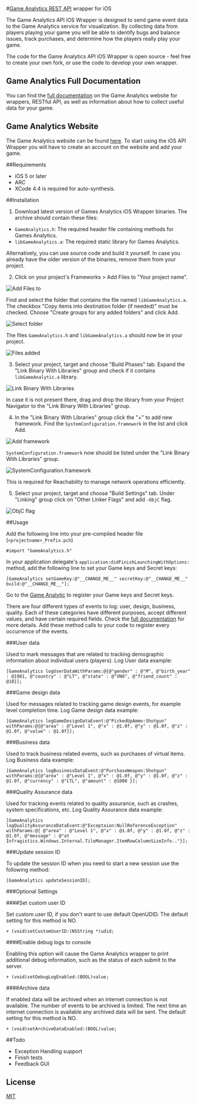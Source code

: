 #[Game Analytics REST API](https://beta.gameanalytics.com/docs/restful.html) wrapper for iOS


The Game Analytics API iOS Wrapper is designed to send game event data to the Game Analytics service for visualization. By collecting data from players playing your game you will be able to identify bugs and balance issues, track purchases, and determine how the players really play your game.

The code for the Game Analytics API iOS Wrapper is open source - feel free to create your own fork, or use the code to develop your own wrapper.

## Game Analytics Full Documentation

You can find the [full documentation](http://beta.gameanalytics.com/docs) on the Game Analytics website for wrappers, RESTful API, as well as information about how to collect useful data for your game.

## Game Analytics Website

The Game Analytics website can be found [here](http://beta.gameanalytics.com/).
To start using the iOS API Wrapper you will have to create an account on the website and add your game.


##Requirements

- iOS 5 or later
- ARC
- XCode 4.4 is required for auto-synthesis.

##Installation

1. Download latest version of Games Analytics iOS Wrapper binaries.
The archive should contain these files:

* `GameAnalytics.h`: The required header file containing methods for Games Analytics.
* `libGameAnalytics.a`: The required static library for Games Analytics.

Alternatively, you can use source code and build it yourself. 
In case you already have the older version of the binaries, remove them from your project.

2. Click on your project's Frameworks > Add Files to "Your project name".

![Add Files to](https://github.com/saleksandras/GA-iOS-Wrapper/raw/master/Screenshots/addfiles.png)

Find and select the folder that contains the file named `libGameAnalytics.a`.
The checkbox "Copy items into destination folder (if needed)" must be checked.
Choose "Create groups for any added folders" and click Add.  

![Select folder](https://github.com/saleksandras/GA-iOS-Wrapper/raw/master/Screenshots/selectfolder.png)

The files `GameAnalytics.h` and `libGameAnalytics.a` should now be in your project.

![Files added](https://github.com/saleksandras/GA-iOS-Wrapper/raw/master/Screenshots/filesadded.png)

3. Select your project, target and choose "Build Phases" tab.
Expand the "Link Binary With Libraries" group and check if it contains `libGameAnalytic.a` library.

![Link Binary With Libraries](https://github.com/saleksandras/GA-iOS-Wrapper/raw/master/Screenshots/linkbinary.png)

In case it is not present there, drag and drop the library from your Project Navigator to the "Link Binary With Libraries" group.

4. In the "Link Binary With Libraries" group click the "+" to add new framework.
Find the `SystemConfiguration.framework` in the list and click Add.

![Add framework](https://github.com/saleksandras/GA-iOS-Wrapper/raw/master/Screenshots/addframework.png)

`SystemConfiguration.framework` now should be listed under the "Link Binary With Libraries" group.

![SystemConfiguration.framework](https://github.com/saleksandras/GA-iOS-Wrapper/raw/master/Screenshots/systemconfig.png)

This is required for Reachability to manage network operations efficiently.

5. Select your project, target and choose "Build Settings" tab.
Under "Linking" group click on "Other Linker Flags" and add `-ObjC` flag. 

![ObjC flag](https://github.com/saleksandras/GA-iOS-Wrapper/raw/master/Screenshots/objc.png)


##Usage

Add the following line into your pre-compiled header file (`<projectname>_Prefix.pch`) 

    #import "GameAnalytics.h"

In your application delegate's `application:didFinishLaunchingWithOptions:` method, add the following line to set your Game keys and Secret keys:

    [GameAnalytics setGameKey:@"__CHANGE_ME__" secretKey:@"__CHANGE_ME__" build:@"__CHANGE_ME__"];

Go to the [Game Analytic](https://beta.gameanalytics.com) to register your Game keys and Secret keys.

There are four different types of events to log: user, design, business, quality.
Each of these categories have different purposes, accept different values, and have certain required fields. 
Check the [full documentation](http://beta.gameanalytics.com/docs) for more details. 
Add these method calls to your code to register every occurrence of the events.

###User data

Used to mark messages that are related to tracking demographic information about individual users (players). 
Log User data example:

    [GameAnalytics logUserDataWithParams:@{@"gender" : @"M", @"birth_year" : @1981, @"country" : @"LT", @"state" : @"VNO", @"friend_count" : @10}];

###Game design data

Used for messages related to tracking game design events, for example level completion time.
Log Game design data example:

    [GameAnalytics logGameDesignDataEvent:@"PickedUpAmmo:Shotgun" withParams:@{@"area" : @"Level 1", @"x" : @1.0f, @"y" : @1.0f, @"z" : @1.0f, @"value" : @1.0f}];

###Business data

Used to track business related events, such as purchases of virtual items.
Log Business data example:

    [GameAnalytics logBusinessDataEvent:@"PurchaseWeapon:Shotgun" withParams:@{@"area" : @"Level 1", @"x" : @1.0f, @"y" : @1.0f, @"z" : @1.0f, @"currency" : @"LTL", @"amount" : @1000 }];

###Quality Assurance data

Used for tracking events related to quality assurance, such as crashes, system specifications, etc.
Log Quality Assurance data example:

    [GameAnalytics logQualityAssuranceDataEvent:@"Exceptaion:NullReferenceException" withParams:@{ @"area" : @"Level 1", @"x" : @1.0f, @"y" : @1.0f, @"z" : @1.0f, @"message" : @"at Infragistics.Windows.Internal.TileManager.ItemRowColumnSizeInfo.."}];

###Update session ID

To update the session ID when you need to start a new session use the following method:     

    [GameAnalytics updateSessionID];
    
    
###Optional Settings

####Set custom user ID

Set custom user ID, if you don't want to use default OpenUDID.
The default setting for this method is NO.

	+ (void)setCustomUserID:(NSString *)udid;

####Enable debug logs to console

Enabling this option will cause the Game Analytics wrapper to print additional debug information, such as the status of each submit to the server.

	+ (void)setDebugLogEnabled:(BOOL)value;

####Archive data

If enabled data will be archived when an internet connection is not available.
The number of events to be archived is limited.
The next time an internet connection is available any archived data will be sent.
The default setting for this method is NO.

	+ (void)setArchiveDataEnabled:(BOOL)value;


##Todo

- Exception Handling support
- Finish tests
- Feedback GUI

## License

[MIT](http://opensource.org/licenses/MIT)